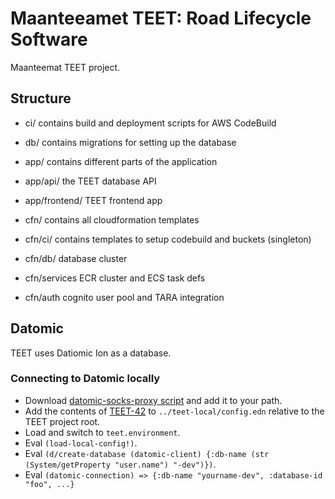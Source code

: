 # Maanteeamet TEET: Road Lifecycle Software

Maanteemat TEET project.

## Structure

* ci/  contains build and deployment scripts for AWS CodeBuild
* db/  contains migrations for setting up the database
* app/ contains different parts of the application
* app/api/ the TEET database API
* app/frontend/ TEET frontend app
* cfn/  contains all cloudformation templates
* cfn/ci/  contains templates to setup codebuild and buckets (singleton)
* cfn/db/  database cluster
* cfn/services  ECR cluster and ECS task defs

* cfn/auth  cognito user pool and TARA integration

## Datomic

TEET uses Datiomic Ion as a database.

### Connecting to Datomic locally

* Download [datomic-socks-proxy script](https://docs.datomic.com/cloud/files/datomic-socks-proxy)
  and add it to your path.
* Add the contents of  [TEET-42](https://jira.mkm.ee/browse/TEET-42) to
  `../teet-local/config.edn` relative to the TEET project root.
* Load and switch to `teet.environment`.
* Eval `(load-local-config!)`.
* Eval `(d/create-database (datomic-client) {:db-name (str (System/getProperty "user.name") "-dev")})`.
* Eval `(datomic-connection) => {:db-name "yourname-dev", :database-id "foo", ...}`
